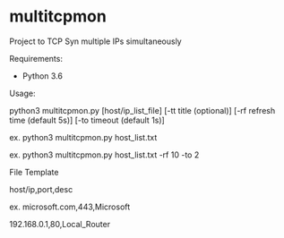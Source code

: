 # multitcpmon

Project to TCP Syn multiple IPs simultaneously



Requirements:

- Python 3.6
 
 

Usage:

python3 multitcpmon.py [host/ip_list_file] [-tt title (optional)] [-rf refresh time (default 5s)] [-to timeout (default 1s)]

ex. python3 multitcpmon.py host_list.txt

ex. python3 multitcpmon.py host_list.txt -rf 10 -to 2




File Template

host/ip,port,desc

ex.
microsoft.com,443,Microsoft

192.168.0.1,80,Local_Router
